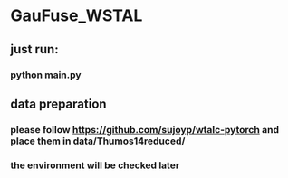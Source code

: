# GauFuse_WSTAL
## just run:
### python main.py
## data preparation
### please follow https://github.com/sujoyp/wtalc-pytorch and place them in data/Thumos14reduced/

### the environment will be checked later
